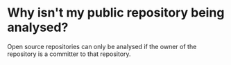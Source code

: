 # Why isn't my public repository being analysed?

Open source repositories can only be analysed if the owner of the
repository is a committer to that repository. 

 

 
